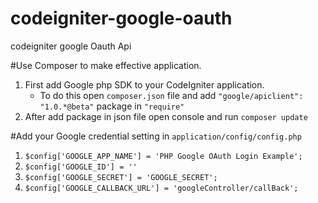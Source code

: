 # codeigniter-google-oauth
codeigniter google Oauth Api

#Use Composer to make effective application. 

1. First add Google php SDK to your CodeIgniter application.
	- To do this open `composer.json` file and add `"google/apiclient": "1.0.*@beta"` package in `"require"`
2. After add package in json file open console and run `composer update`

#Add your Google credential setting in `application/config/config.php`

1. `$config['GOOGLE_APP_NAME'] = 'PHP Google OAuth Login Example';`
2. `$config['GOOGLE_ID'] = ''`
3. `$config['GOOGLE_SECRET'] = 'GOOGLE_SECRET';`
4. `$config['GOOGLE_CALLBACK_URL'] = 'googleController/callBack';`